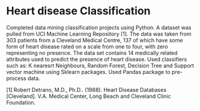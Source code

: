 # Heart disease Classification
Completed data mining classification projects using Python. 
A dataset was pulled from UCI Machine Learning Repository [1]. The data was taken from 303 patients from a Cleveland Medical Centre, 137 of which have some form of heart disease rated on a scale from one to four, with zero representing no presence. The data set contains 14 medically related attributes used to predict the presence of heart disease.
Used classifiers such as: K nearesrt Neighbours, Random Forest, Decision Tree and Support vector machine using Sklearn packages. 
Used Pandas package to pre-process data. 

[1] Robert Detrano, M.D., Ph.D.. (1988). Heart Disease Databases [Cleveland]. V.A. Medical 
  Center, Long Beach and Cleveland Clinic Foundation.
